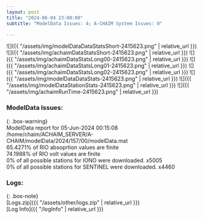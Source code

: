 ```yaml
---
layout: post
title: "2024-06-04 23:00:00"
subtitle: "ModelData Issues: 4; A-CHAIM System Issues: 0"

---
```


![]({{ "/assets/img/modelDataDataStatsShort-2415623.png" | relative_url }})
![]({{ "/assets/img/achaimDataStatsShort-2415623.png" | relative_url }})
![]({{ "/assets/img/achaimDataStatsLong00-2415623.png" | relative_url }})
![]({{ "/assets/img/achaimDataStatsLong01-2415623.png" | relative_url }})
![]({{ "/assets/img/achaimDataStatsLong02-2415623.png" | relative_url }})
![]({{ "/assets/img/modelDataDataStats-2415623.png" | relative_url }})
![]({{ "/assets/img/modelDataStationStats-2415623.png" | relative_url }})
![]({{ "/assets/img/achaimRunTime-2415623.png" | relative_url }})


### ModelData Issues:  
  
{: .box-warning}  
 ModelData report for 05-Jun-2024 00:15:08   
 /home/chaim/ACHAIM_SERVER/A-CHAIM/modelData/2024/157/00/modelData.mat   
 65.4271% of RIO absoprtion values are finite   
 74.1988% of RIO volt values are finite   
 0% of all possible stations for IONO were downloaded. x5005   
 0% of all possible stations for SENTINEL were downloaded. x4460   
  


### Logs:  
  
{: .box-note}  
[Logs.zip]({{ "/assets/other/logs.zip" | relative_url }})  
[Log Info]({{ "/logInfo" | relative_url }})  

